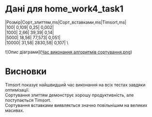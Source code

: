 # Дані для home_work4_task1
|Розмір|Cорт_злиттям,ms|Cорт_вставками,ms|Timsort,ms| \
|100|	                 0,109|	                         0,25|	           0,002| \
|1000|	               2,66|	                          39,39|	           0,14| \
|5000|	               18,56|	                       77,573|	           0,051| \
|10000|             	 31,58|	                       2830,58|	         0,107| \


![Опис діаграми]([Час виконання алгоритмів сортування.png](https://github.com/martoff1980/goit-algo-hw-04-group07/blob/main/%D0%A7%D0%B0%D1%81%20%D0%B2%D0%B8%D0%BA%D0%BE%D0%BD%D0%B0%D0%BD%D0%BD%D1%8F%20%D0%B0%D0%BB%D0%B3%D0%BE%D1%80%D0%B8%D1%82%D0%BC%D1%96%D0%B2%20%D1%81%D0%BE%D1%80%D1%82%D1%83%D0%B2%D0%B0%D0%BD%D0%BD%D1%8F.png))

# Висновки
Timsort показує найшвидший час виконання на всіх тестах завдяки оптимізації. \
Сортування злиттям демонструє хорошу продуктивність, але поступається Timsort. \
Сортування вставками виявляється значно повільнішим на великих масивах.
